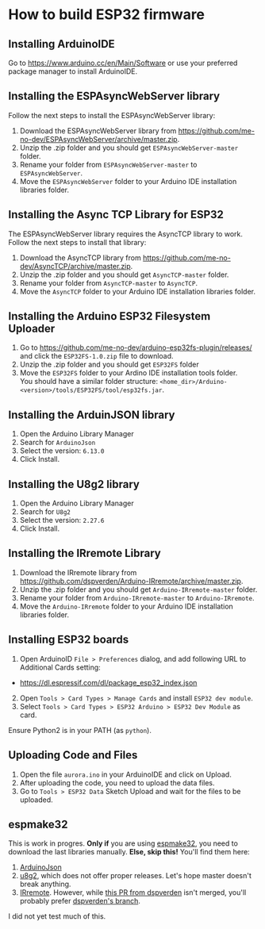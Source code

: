 # How to build ESP32 firmware


## Installing ArduinoIDE

Go to https://www.arduino.cc/en/Main/Software or use your preferred package manager to install ArduinoIDE.


## Installing the ESPAsyncWebServer library

Follow the next steps to install the ESPAsyncWebServer library:

1. Download the ESPAsyncWebServer library from https://github.com/me-no-dev/ESPAsyncWebServer/archive/master.zip.  
2. Unzip the .zip folder and you should get `ESPAsyncWebServer-master` folder.
3. Rename your folder from `ESPAsyncWebServer-master` to `ESPAsyncWebServer`.
4. Move the `ESPAsyncWebServer` folder to your Arduino IDE installation libraries folder.


## Installing the Async TCP Library for ESP32

The ESPAsyncWebServer library requires the AsyncTCP library to work. Follow the next steps to install that library:

1. Download the AsyncTCP library from https://github.com/me-no-dev/AsyncTCP/archive/master.zip.  
2. Unzip the .zip folder and you should get `AsyncTCP-master` folder.
3. Rename your folder from `AsyncTCP-master` to `AsyncTCP`.
4. Move the `AsyncTCP` folder to your Arduino IDE installation libraries folder.


## Installing the Arduino ESP32 Filesystem Uploader

1. Go to https://github.com/me-no-dev/arduino-esp32fs-plugin/releases/ and click the `ESP32FS-1.0.zip` file to download.
2. Unzip the .zip folder and you should get `ESP32FS` folder
3. Move the `ESP32FS` folder to your Ardino IDE installation tools folder.  
You should have a similar folder structure: `<home_dir>/Arduino-<version>/tools/ESP32FS/tool/esp32fs.jar`.


## Installing the ArduinJSON library

1. Open the Arduino Library Manager
2. Search for `ArduinoJson`
3. Select the version: `6.13.0`
4. Click Install.


## Installing the U8g2 library

1. Open the Arduino Library Manager
2. Search for `U8g2`
3. Select the version: `2.27.6`
4. Click Install.


## Installing the IRremote Library

1. Download the IRremote library from https://github.com/dspverden/Arduino-IRremote/archive/master.zip.
2. Unzip the .zip folder and you should get `Arduino-IRremote-master` folder.
3. Rename your folder from `Arduino-IRremote-master` to `Arduino-IRremote`.
4. Move the `Arduino-IRremote` folder to your Arduino IDE installation libraries folder.


## Installing ESP32 boards

1. Open ArduinoID `File > Preferences` dialog, and add following URL to Additional Cards setting:
- https://dl.espressif.com/dl/package_esp32_index.json

2. Open `Tools > Card Types > Manage Cards` and install `ESP32 dev module`.
3. Select `Tools > Card Types > ESP32 Arduino > ESP32 Dev Module` as card.

Ensure Python2 is in your PATH (as `python`).


## Uploading Code and Files

1. Open the file `aurora.ino` in your ArduinoIDE and click on Upload.
2. After uploading the code, you need to upload the data files.
3. Go to `Tools > ESP32 Data` Sketch Upload and wait for the files to be uploaded.


## espmake32

This is work in progres. **Only if** you are using [espmake32](https://github.com/plerup/makeEspArduino), you need to download the last libraries manually. **Else, skip this!**
You'll find them here:

1. [ArduinoJson](https://github.com/bblanchon/ArduinoJson/releases/download/v6.13.0/ArduinoJson-v6.13.0.zip)
2. [u8g2](https://github.com/olikraus/u8g2/archive/master.zip), which does not offer proper releases. Let's hope master doesn't break anything.
3. [IRremote](https://github.com/z3t0/Arduino-IRremote/archive/master.zip). However, while [this PR from dspverden](https://github.com/z3t0/Arduino-IRremote/pull/689) isn't merged, you'll probably prefer [dspverden's branch](https://github.com/dspverden/Arduino-IRremote/archive/master.zip).

I did not yet test much of this.
